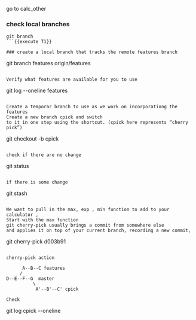 go to calc_other 
### check local branches
```
git branch
```{{execute T1}}

### create a local branch that tracks the remote features branch
```
git branch features origin/features
```{{execute T1}}

Verify what features are available for you to use 
```
git log --oneline features
```{{execute T1}}

Create a temporar branch to use as we work on incorporationg the features
Create a new branch cpick and switch
to it in one step using the shortcut. (cpick here represents “cherry
pick”)
```
git checkout -b cpick
```{{execute T1}}

check if there are no change
```
git status
```{{execute T1}}

if there is some change 
```
git stash
```{{execute T1}}

We want to pull in the max, exp , min function to add to your calculator , 
Start with the max function 
git cherry-pick usually brings a commit from somewhere else 
and applies it on top of your current branch, recording a new commit, 

```
git cherry-pick d003b91
```{{execute T1}}

cherry-pick action 
 
      A--B--C features
     / 
D--E--F--G  master
          \
           A'--B'--C' cpick
                      
Check 
```
git log cpick --oneline
```{{execute T1}}
